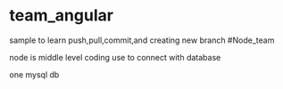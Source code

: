 # team_angular
sample to learn push,pull,commit,and creating new branch
#Node_team 

node is middle level coding use to connect with database 

one mysql db
